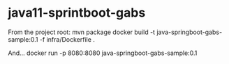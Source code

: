 # java11-sprintboot-gabs

From the project root:
  mvn package
  docker build -t java-springboot-gabs-sample:0.1 -f infra/Dockerfile .


And...
docker run -p 8080:8080 java-springboot-gabs-sample:0.1
